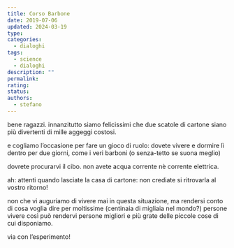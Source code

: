 ```yaml
---
title: Corso Barbone
date: 2019-07-06
updated: 2024-03-19
type: 
categories:
  - dialoghi
tags:
  - science
  - dialoghi
description: ""
permalink: 
rating: 
status: 
authors:
  - stefano
---
```


bene ragazzi. innanzitutto siamo felicissimi che due scatole di cartone siano più divertenti di mille aggeggi costosi.

e cogliamo l’occasione per fare un gioco di ruolo: dovete vivere e dormire lì dentro per due giorni, come i veri barboni (o senza-tetto se suona meglio)

dovrete procurarvi il cibo. non avete acqua corrente nè corrente elettrica.

ah: attenti quando lasciate la casa di cartone: non crediate si ritrovarla al vostro ritorno!

non che vi auguriamo di vivere mai in questa situazione, ma rendersi conto di cosa voglia dire per moltissime (centinaia di migliaia nel mondo?) persone vivere così può rendervi persone migliori e più grate delle piccole cose di cui disponiamo.

via con l’esperimento!
